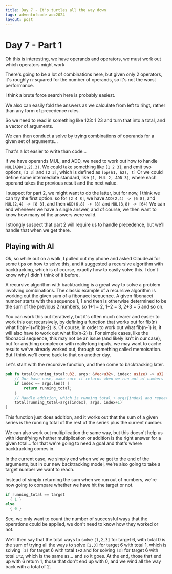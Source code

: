 ```yaml
---
title: Day 7 - It's turtles all the way down
tags: adventofcode aoc2024
layout: post
---
```


# Day 7 - Part 1

Oh this is interesting, we have operands and operators, we must work out which operators might work

There's going to be a lot of combinations here, but given only 2 operators, it's roughly n-squared for the number of  operands, so it's not the worst performance. 

I think a brute force search here is probably easiest.

We also can easily fold the answers as we calculate from left to rihgt, rather than any form of precedence rules.

So we need to read in something like 123: 1 23 and turn that into a total, and a vector of arguments.

We can then conduct a solve by trying combinations of operands for a given set of arguments...

That's a lot easier to write than code... 

If we have operands MUL, and ADD, we need to work out how to handle `MUL(ADD(1,2),3)`.
We could take something like `[1 2 3]`, and emit two options, `[3 3]` and `[2 3]`, which is defined as `[op(h1, h2), t]`
Or we could define some intermediate standard, like `[1, MUL 2, ADD 3]`, where each operand takes the previous result 
and the next value.

I suspect for part 2, we might want to do the latter, but for now, I think we can try the first option.
so for `[2 4 8]`, we have `ADD(2,4) -> [6 8]`, and `MUL(2,4) -> [8 8]`, and then `ADD(6,8) -> [8]` and `MUL(8,8) -> [64]`
We can end whenever we have a single answer, and of course, we then want to know how many of the answers were valid.

I strongly suspect that part 2 will require us to handle precedence, but we'll handle that when we get there.

## Playing with AI

Ok, so while out on a walk, I pulled out my phone and asked Claude.ai for some tips on how to solve this, and 
it suggested a recursive algorithm with backtracking, which is of course, exactly how to easily solve this.  I don't know why I didn't think of it before.

A recursive algorithm with backtracking is a great way to solve a problem involving combinations.  The classic example of a recursive algorithm is working out the given sum of a fibonacci sequence.  A given fibonacci number starts with the sequence 1, 1 and then is otherwise determined to be the sum of the previous 2 numbers, so 1+1 = 2, 1+2 = 3, 2+3 = 5 and so on.

You can work this out iteratively, but it's often much clearer and easier to work this out recursively, by defining a function that works out for fib(n) what fib(n-1)+fib(n-2) is.  Of course, in order to work out what fib(n-1) is, it will also have to work out what fib(n-2) is.  For simple cases, like the fibonacci sequence, this may not be an issue (and likely isn't in our case), but for anything complex or with really long inputs, we may want to cache results we've already worked out, through something called memoisation.  But I think we'll come back to that on another day.

Let's start with the recursive function, and then come to backtracking later.

```rust
pub fn total(running_total:u32, args: &Vec<u32>, index: usize) -> u32 {
    // Our base case, make sure it returns when we run out of numbers
    if index == args.len() {
        return running_total;
    }
    // Handle addition, which is running_total + args[index] and repeat for next index
    total(running_total+args[index], args, index+1)
}
```

This function just does addition, and it works out that the sum of a given series is the running total  of the rest of the series plus the current number.

We can also work out multiplication the same way, but this doesn't help us with identifying whether multiplication or addition is the right answer for a given total... for that we're going to need a goal and that's where backtracking comes in.

In the current case, we simply end when we've got to the end of the arguments, but in our new backtracking model, we're also going to take a target number we want to reach.  

Instead of simply returning the sum when we run out of numbers, we're now going to compare whether we have hit the target or not.

```rust
if running_total == target
  { 1 }
else
  { 0 }
```

See, we only want to count the number of successful ways that the operations could be applied, we don't need to know how they worked or not.

We'll then say that the total ways to solve `[1,2,3]` for target 6, with total 0 is the sum of trying all the ways to solve `[2,3]` for target 6 with total 1, which is solving `[3]` for target 6 with total `1+2` and for solving `[3]` for target 6 with total `1*2`, which is the same as... and so it goes.  At the end, those that end up with 6 return 1, those that don't end up with 0, and we wind all the way back with a total of 2.
